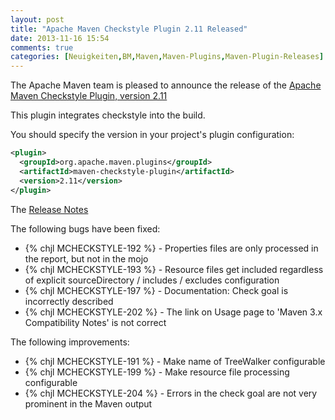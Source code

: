 ```yaml
---
layout: post
title: "Apache Maven Checkstyle Plugin 2.11 Released"
date: 2013-11-16 15:54
comments: true
categories: [Neuigkeiten,BM,Maven,Maven-Plugins,Maven-Plugin-Releases]
---
```


The Apache Maven team is pleased to announce the release of the 
[Apache Maven Checkstyle Plugin, version 2.11](http://maven.apache.org/plugins/maven-checkstyle-plugin/)

This plugin integrates checkstyle into the build.

You should specify the version in your project's plugin configuration:

``` xml
<plugin>
  <groupId>org.apache.maven.plugins</groupId>
  <artifactId>maven-checkstyle-plugin</artifactId>
  <version>2.11</version>
</plugin>
```

The [Release Notes](http://jira.codehaus.org/secure/ReleaseNote.jspa?projectId=11127&version=19110)

<!-- more -->

The following bugs have been fixed:

* {% chjl MCHECKSTYLE-192 %} - Properties files are only processed in the report, but not in the mojo
* {% chjl MCHECKSTYLE-193 %} - Resource files get included regardless of explicit sourceDirectory / includes / excludes configuration
* {% chjl MCHECKSTYLE-197 %} - Documentation: Check goal is incorrectly described
* {% chjl MCHECKSTYLE-202 %} - The link on Usage page to 'Maven 3.x Compatibility Notes' is not correct


The following improvements:

* {% chjl MCHECKSTYLE-191 %} - Make name of TreeWalker configurable
* {% chjl MCHECKSTYLE-199 %} - Make resource file processing configurable
* {% chjl MCHECKSTYLE-204 %} - Errors in the check goal are not very prominent in the Maven output


